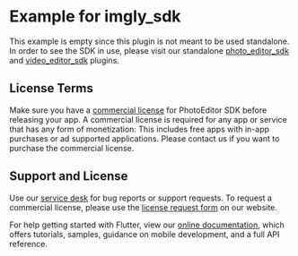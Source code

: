 # Example for imgly_sdk

This example is empty since this plugin is not meant to be used standalone.
In order to see the SDK in use, please visit our standalone [photo_editor_sdk](https://github.com/imgly/pesdk-flutter) and [video_editor_sdk](https://github.com/imgly/vesdk-flutter) plugins.

## License Terms

Make sure you have a [commercial license](https://account.photoeditorsdk.com/pricing?utm_campaign=Projects&utm_source=Github&utm_medium=PESDK&utm_content=Flutter) for PhotoEditor SDK before releasing your app.
A commercial license is required for any app or service that has any form of monetization: This includes free apps with in-app purchases or ad supported applications. Please contact us if you want to purchase the commercial license.

## Support and License

Use our [service desk](https://support.photoeditorsdk.com) for bug reports or support requests. To request a commercial license, please use the [license request form](https://account.photoeditorsdk.com/pricing?utm_campaign=Projects&utm_source=Github&utm_medium=PESDK&utm_content=Flutter) on our website.

For help getting started with Flutter, view our
[online documentation](https://flutter.dev/docs), which offers tutorials,
samples, guidance on mobile development, and a full API reference.
